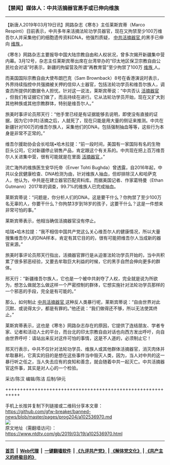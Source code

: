 ### 【禁闻】媒体人：中共活摘器官黑手或已伸向维族
------------------------

<div class="post_content" itemprop="articleBody">
 <p>
  【新唐人2019年03月19日讯】网路杂志《寒冬》主任莱斯宾蒂（Marco Respinti）日前表示，中共多年来活摘法轮功学员器官，现在又拘禁至少100万维吾尔人并采集他们的细胞遗传资料DNA，他强烈质疑，
  <a href="https://www.ntdtv.com/gb/中共活摘器官.htm">
   中共活摘器官
  </a>
  的黑手已伸向
  <a href="https://www.ntdtv.com/gb/维族.htm">
   维族
  </a>
  。
 </p>
 <p>
  《寒冬》网路杂志主要报导中国大陆宗教自由和人权状况，曾多次揭开新疆集中营内幕。3月12号，杂志主任莱斯宾蒂出席在台湾举办的“印太地区保卫宗教自由公民社会对话”时表示，新疆的拘留营及所谓“再教育营”至少拘禁了100万
  <a href="https://www.ntdtv.com/gb/维族.htm">
   维族
  </a>
  人。
 </p>
 <p>
  而美国国际宗教自由大使布朗巴克（Sam Brownback）8号在香港演说时表示，外界持续指控中共强摘被关押的信仰人士器官，包括法轮功学员和维吾尔族人，调查员所提供的数据令人担忧。针对这一说法，莱斯宾蒂说：“中共否认
  <a href="https://www.ntdtv.com/gb/活摘器官.htm">
   活摘器官
  </a>
  ，但我们有证据它们做了，而且持续在进行。它从法轮功学员开始，现在又扩大到其他种族或其他宗教群体，特别是维吾尔人。”
 </p>
 <p>
  旅美时事评论员邢天行：“他手里已经是有证据能够去说明，即使没有直接的证据，因为它(中共)活摘之后，人就死了，现在只能是用大量的侧证来推测。中共在新疆针对100万的维吾尔族人，采集他们的DNA，包括强制抽血等等，这些行为本身是非常不正常的。”
 </p>
 <p>
  维吾尔援助协会会长哈瑞•哈木拉提：“前一段时间，美国有一家国际有名的生物巨头公司，它对新疆停止销售产品，肯定跟这个有关系的。中共现在把上百万维吾尔人关进集中营，很有可能就是在里面
  <a href="https://www.ntdtv.com/gb/活摘器官.htm">
   活摘器官
  </a>
  。”
 </p>
 <p>
  流亡海外的维族医生安华托帝（Enver Tohti Bughda）曾透露，自2016年起，中共以全民健康检查、DNA检测为由，针对维族人抽血，但却排除汉人和哈萨克人，他认为，中共是在建立器官匹配资料库。而据美国记者、作家葛特曼（Ethan Gutmann）2017年的调查，99.7%的维族人已完成抽血。
 </p>
 <p>
  莱斯宾蒂说：“问题是，你分析人们的DNA，这是要干什么？你拘禁了至少100万名无辜的人，你要干什么？你拘禁3岁到18岁的孩子，这要干什么？这是一件想来非常可怕的事。”
 </p>
 <p>
  莱斯宾蒂表示，他相当确信活摘器官没有停止。
 </p>
 <p>
  哈瑞•哈木拉提：“我不相信中国共产党这么关心维吾尔人的健康情况，所以大量搜集维吾尔人的DNA样本，肯定有其它目的的，很有可能把维吾尔人当成新的器官来源。”
 </p>
 <p>
  旅美时事评论员邢天行指出，活摘器官罪行是从迫害法轮功学员开始的，当中共积累了很多邪恶经验，又要去牟取巨大利益的时候，它的黑手自然会伸向更多的群体。
 </p>
 <p>
  邢天行：“新疆维吾尔族人，它也是一个被中共剥夺了人权，完全就是说为所欲为，想怎么做就怎么做这样一个严密控制的群体，它想实施针对法轮功学员那样的一个邪恶的手段，完全是有可能的。”
 </p>
 <p>
  那么，如何制止
  <a href="https://www.ntdtv.com/gb/中共活摘器官.htm">
   中共活摘器官
  </a>
  这种反人类暴行呢，莱斯宾蒂说：“自由世界对此沉默、或说得太少，都是有罪的。”他还说：“我们做得还不够，所以无法使其终止。”
 </p>
 <p>
  莱斯宾蒂表示，这也是《寒冬》网路杂志存在的原因，它提供了连结朋友、学者专家、记者和活动人士的平台，而台北的印太宗教自由对话也向西方发出呼吁，向自由世界呼吁：请站出来反对这件可怕的事情，这是不人道的，必须制止它！
 </p>
 <p>
  邢天行表示，中共不仅针对法轮功学员、维族人或其他群体活摘器官，消灭肉体并牟取暴利，它真实的目的是想在这些事件当中毁灭人类，因为，当人对中共的这一暴行听之任之，当人失去应有的良知和善念，就会随着中共一起灭亡。中共活摘器官这件事，其实是对人心的一个检验。
 </p>
 <p>
  采访/陈汉 编辑/陈洁 后制/钟元
 </p>
 <div class="single_ad">
 </div>
</div>

+++++++++++++++++++++++++++++++++++++++++++++++++++++++++++<br/><br/>
手机上长按并复制下列链接或二维码分享本文章：<br/>
https://github.com/gfw-breaker/banned-news/blob/master/pages/prog204/a102536970.md <br/>
<a href='https://github.com/gfw-breaker/banned-news/blob/master/pages/prog204/a102536970.md'><img src='https://github.com/gfw-breaker/banned-news/blob/master/pages/prog204/a102536970.md.png'/></a> <br/>
原文地址（需翻墙访问）：https://www.ntdtv.com/gb/2019/03/19/a102536970.html


------------------------
#### [首页](https://github.com/gfw-breaker/banned-news/blob/master/README.md) &nbsp;|&nbsp; [Web代理](https://github.com/labour-camp/helloworld) &nbsp;|&nbsp; [一键翻墙软件](https://github.com/gfw-breaker/nogfw/blob/master/README.md) &nbsp;| [《九评共产党》](https://github.com/gfw-breaker/9ping.md/blob/master/README.md#九评之一评共产党是什么) | [《解体党文化》](https://github.com/gfw-breaker/jtdwh.md/blob/master/README.md) | [《共产主义的终极目的》](https://github.com/gfw-breaker/gczydzjmd.md/blob/master/README.md)


